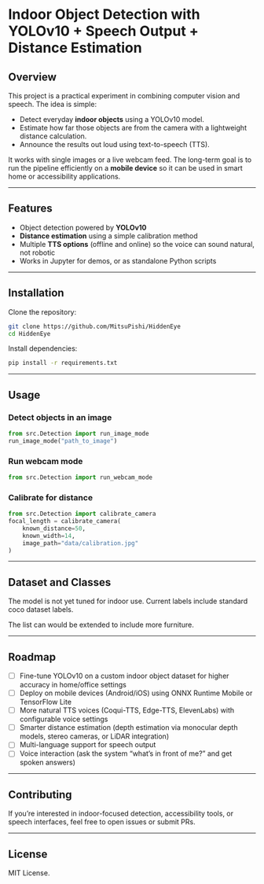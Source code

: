 # Indoor Object Detection with YOLOv10 + Speech Output + Distance Estimation

## Overview

This project is a practical experiment in combining computer vision and speech. The idea is simple:

* Detect everyday **indoor objects** using a YOLOv10 model.
* Estimate how far those objects are from the camera with a lightweight distance calculation.
* Announce the results out loud using text-to-speech (TTS).

It works with single images or a live webcam feed. The long-term goal is to run the pipeline efficiently on a **mobile device** so it can be used in smart home or accessibility applications.

---

## Features

* Object detection powered by **YOLOv10**
* **Distance estimation** using a simple calibration method
* Multiple **TTS options** (offline and online) so the voice can sound natural, not robotic
* Works in Jupyter for demos, or as standalone Python scripts

---

## Installation

Clone the repository:

```bash
git clone https://github.com/MitsuPishi/HiddenEye
cd HiddenEye
```

Install dependencies:

```bash
pip install -r requirements.txt
```

---

## Usage

### Detect objects in an image

```python
from src.Detection import run_image_mode
run_image_mode("path_to_image")
```

### Run webcam mode

```python
from src.Detection import run_webcam_mode
```

### Calibrate for distance

```python
from src.Detection import calibrate_camera
focal_length = calibrate_camera(
    known_distance=50, 
    known_width=14, 
    image_path="data/calibration.jpg"
)
```

---

## Dataset and Classes

The model is not yet tuned for indoor use. Current labels include standard coco dataset labels.

The list can would be extended to include more furniture.

---

## Roadmap

- [ ] Fine-tune YOLOv10 on a custom indoor object dataset for higher accuracy in home/office settings
- [ ] Deploy on mobile devices (Android/iOS) using ONNX Runtime Mobile or TensorFlow Lite
- [ ] More natural TTS voices (Coqui-TTS, Edge-TTS, ElevenLabs) with configurable voice settings
- [ ] Smarter distance estimation (depth estimation via monocular depth models, stereo cameras, or LiDAR integration)
- [ ] Multi-language support for speech output
- [ ] Voice interaction (ask the system “what’s in front of me?” and get spoken answers)

---

## Contributing

If you’re interested in indoor-focused detection, accessibility tools, or speech interfaces, feel free to open issues or submit PRs.

---

## License

MIT License.

